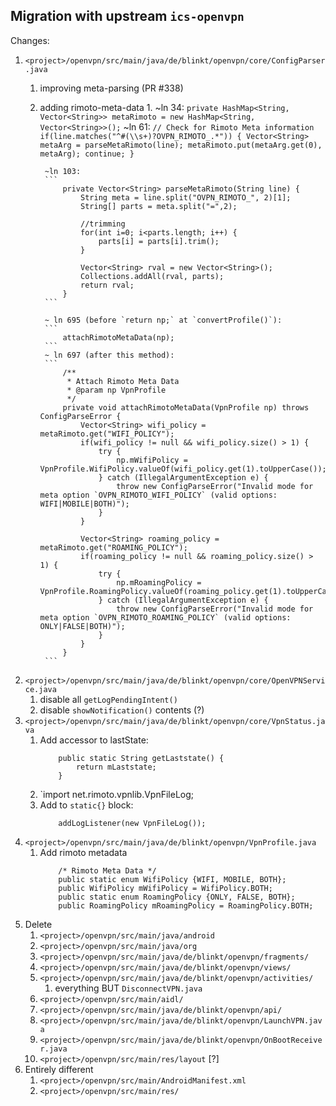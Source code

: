 Migration with upstream `ics-openvpn`
-------------------------------------


Changes:

1. `<project>/openvpn/src/main/java/de/blinkt/openvpn/core/ConfigParser.java`
    1. improving meta-parsing (PR #338)
    1. adding rimoto-meta-data
        1.
            ~ln 34:
            ```
            private HashMap<String, Vector<String>> metaRimoto = new HashMap<String, Vector<String>>();
            ```
            ~ln 61:
            ```
                // Check for Rimoto Meta information
                if(line.matches("^#(\\s+)?OVPN_RIMOTO_.*")) {
                    Vector<String> metaArg = parseMetaRimoto(line);
                    metaRimoto.put(metaArg.get(0), metaArg);
                    continue;
                }
            ```

            ~ln 103:
            ```
            	private Vector<String> parseMetaRimoto(String line) {
            		String meta = line.split("OVPN_RIMOTO_", 2)[1];
            		String[] parts = meta.split("=",2);

                    //trimming
                    for(int i=0; i<parts.length; i++) {
                        parts[i] = parts[i].trim();
                    }

            		Vector<String> rval = new Vector<String>();
                    Collections.addAll(rval, parts);
            		return rval;
            	}
            ```

            ~ ln 695 (before `return np;` at `convertProfile()`):
            ```
                attachRimotoMetaData(np);
            ```
            ~ ln 697 (after this method):
            ```
                /**
                 * Attach Rimoto Meta Data
                 * @param np VpnProfile
                 */
                private void attachRimotoMetaData(VpnProfile np) throws ConfigParseError {
                    Vector<String> wifi_policy = metaRimoto.get("WIFI_POLICY");
                    if(wifi_policy != null && wifi_policy.size() > 1) {
                        try {
                            np.mWifiPolicy = VpnProfile.WifiPolicy.valueOf(wifi_policy.get(1).toUpperCase());
                        } catch (IllegalArgumentException e) {
                            throw new ConfigParseError("Invalid mode for meta option `OVPN_RIMOTO_WIFI_POLICY` (valid options: WIFI|MOBILE|BOTH)");
                        }
                    }

                    Vector<String> roaming_policy = metaRimoto.get("ROAMING_POLICY");
                    if(roaming_policy != null && roaming_policy.size() > 1) {
                        try {
                            np.mRoamingPolicy = VpnProfile.RoamingPolicy.valueOf(roaming_policy.get(1).toUpperCase());
                        } catch (IllegalArgumentException e) {
                            throw new ConfigParseError("Invalid mode for meta option `OVPN_RIMOTO_ROAMING_POLICY` (valid options: ONLY|FALSE|BOTH)");
                        }
                    }
                }
            ```
1. `<project>/openvpn/src/main/java/de/blinkt/openvpn/core/OpenVPNService.java`
    1. disable all `getLogPendingIntent()`
    1. disable `showNotification()` contents (?)
1. `<project>/openvpn/src/main/java/de/blinkt/openvpn/core/VpnStatus.java`
    1. Add accessor to lastState:
        ```
            public static String getLaststate() {
                return mLaststate;
            }
        ```
    1. `import net.rimoto.vpnlib.VpnFileLog;
    1. Add to `static{}` block:
        ```
            addLogListener(new VpnFileLog());
        ```
1. `<project>/openvpn/src/main/java/de/blinkt/openvpn/VpnProfile.java`
    1. Add rimoto metadata
        ```
            /* Rimoto Meta Data */
            public static enum WifiPolicy {WIFI, MOBILE, BOTH};
            public WifiPolicy mWifiPolicy = WifiPolicy.BOTH;
            public static enum RoamingPolicy {ONLY, FALSE, BOTH};
            public RoamingPolicy mRoamingPolicy = RoamingPolicy.BOTH;
        ```
1. Delete
    1. `<project>/openvpn/src/main/java/android`
    1. `<project>/openvpn/src/main/java/org`
    1. `<project>/openvpn/src/main/java/de/blinkt/openvpn/fragments/`
    1. `<project>/openvpn/src/main/java/de/blinkt/openvpn/views/`
    1. `<project>/openvpn/src/main/java/de/blinkt/openvpn/activities/`
        1. everything BUT `DisconnectVPN.java`
    1. `<project>/openvpn/src/main/aidl/`
    1. `<project>/openvpn/src/main/java/de/blinkt/openvpn/api/`
    1. `<project>/openvpn/src/main/java/de/blinkt/openvpn/LaunchVPN.java`
    1. `<project>/openvpn/src/main/java/de/blinkt/openvpn/OnBootReceiver.java`
    1. `<project>/openvpn/src/main/res/layout` [?]
1. Entirely different
    1. `<project>/openvpn/src/main/AndroidManifest.xml`
    1. `<project>/openvpn/src/main/res/`
